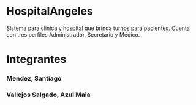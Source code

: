 # HospitalAngeles
Sistema para clinica y hospital que brinda turnos para pacientes. Cuenta con tres perfiles Administrador, Secretario y Médico.

# Integrantes
### Mendez, Santiago
### Vallejos Salgado, Azul Maia
